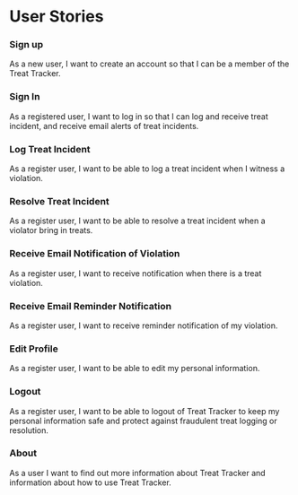 # User Stories


### Sign up

As a new user, I want to create an account so that I can be a member of the Treat Tracker.

### Sign In

As a registered user, I want to log in so that I can log and receive treat incident, and receive email alerts of treat
incidents.

### Log Treat Incident

As a register user, I want to be able to log a treat incident when I witness a violation.

### Resolve Treat Incident

As a register user, I want to be able to resolve a treat incident when a violator bring in treats.

### Receive Email Notification of Violation

As a register user, I want to receive notification when there is a treat violation.

### Receive Email Reminder Notification

As a register user, I want to receive reminder notification of my violation.

### Edit Profile

As a register user, I want to be able to edit my personal information.

### Logout

As a register user, I want to be able to logout of Treat Tracker to keep my personal information safe and protect
against fraudulent treat logging or resolution.

### About

As a user I want to find out more information about Treat Tracker and information about how to use Treat Tracker.